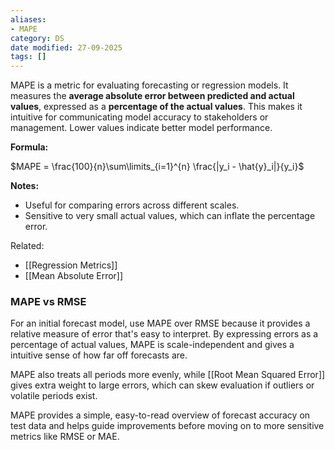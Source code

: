 ```yaml
---
aliases:
- MAPE
category: DS
date modified: 27-09-2025
tags: []
---
```

MAPE is a metric for evaluating forecasting or regression models. It measures the **average absolute error between predicted and actual values**, expressed as a **percentage of the actual values**. This makes it intuitive for communicating model accuracy to stakeholders or management. Lower values indicate better model performance.

**Formula:**

$MAPE = \frac{100}{n}\sum\limits_{i=1}^{n} \frac{|y_i - \hat{y}_i|}{y_i}$

**Notes:**

* Useful for comparing errors across different scales.
* Sensitive to very small actual values, which can inflate the percentage error.

Related:
- [[Regression Metrics]]
- [[Mean Absolute Error]]

### MAPE vs RMSE

For an initial forecast model, use MAPE over RMSE because it provides a relative measure of error that's easy to interpret. By expressing errors as a percentage of actual values, MAPE is scale-independent and gives a intuitive sense of how far off forecasts are.

MAPE also treats all periods more evenly, while [[Root Mean Squared Error]] gives extra weight to large errors, which can skew evaluation if outliers or volatile periods exist.

MAPE provides a simple, easy-to-read overview of forecast accuracy on test data and helps guide improvements before moving on to more sensitive metrics like RMSE or MAE.
